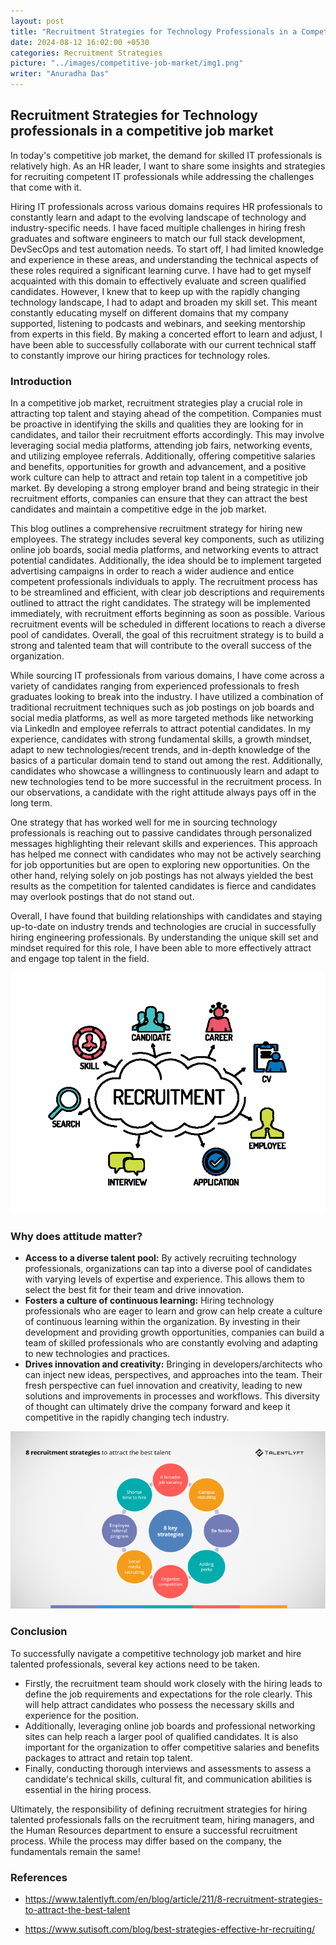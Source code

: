 ```yaml
---
layout: post
title: "Recruitment Strategies for Technology Professionals in a Competitive Job Market"
date: 2024-08-12 16:02:00 +0530
categories: Recruitment Strategies
picture: "../images/competitive-job-market/img1.png"
writer: "Anuradha Das"
---
```


## **Recruitment Strategies for Technology professionals in a competitive job market**

In today's competitive job market, the demand for skilled IT professionals is relatively high. As an HR leader, I want to share some insights and strategies for recruiting competent IT professionals while addressing the challenges that come with it.

Hiring IT professionals across various domains requires HR professionals to constantly learn and adapt to the evolving landscape of technology and industry-specific needs. I have faced multiple challenges in hiring fresh graduates and software engineers to match our full stack development, DevSecOps and test automation needs. To start off, I had limited knowledge and experience in these areas, and understanding the technical aspects of these roles required a significant learning curve. I have had to get myself acquainted with this domain to effectively evaluate and screen qualified candidates. However, I knew that to keep up with the rapidly changing technology landscape, I had to adapt and broaden my skill set. This meant constantly educating myself on different domains that my company supported, listening to podcasts and webinars, and seeking mentorship from experts in this field. By making a concerted effort to learn and adjust, I have been able to successfully collaborate with our current technical staff to constantly improve our hiring practices for technology roles.

### **Introduction**

In a competitive job market, recruitment strategies play a crucial role in attracting top talent and staying ahead of the competition. Companies must be proactive in identifying the skills and qualities they are looking for in candidates, and tailor their recruitment efforts accordingly. This may involve leveraging social media platforms, attending job fairs, networking events, and utilizing employee referrals. Additionally, offering competitive salaries and benefits, opportunities for growth and advancement, and a positive work culture can help to attract and retain top talent in a competitive job market. By developing a strong employer brand and being strategic in their recruitment efforts, companies can ensure that they can attract the best candidates and maintain a competitive edge in the job market.


This blog outlines a comprehensive recruitment strategy for hiring new employees. The strategy includes several key components, such as utilizing online job boards, social media platforms, and networking events to attract potential candidates. Additionally, the idea should be to implement targeted advertising campaigns in order to reach a wider audience and entice competent professionals individuals to apply. The recruitment process has to be streamlined and efficient, with clear job descriptions and requirements outlined to attract the right candidates. The strategy will be implemented immediately, with recruitment efforts beginning as soon as possible. Various recruitment events will be scheduled in different locations to reach a diverse pool of candidates. Overall, the goal of this recruitment strategy is to build a strong and talented team that will contribute to the overall success of the organization.

While sourcing IT professionals from various domains, I have come across a variety of candidates ranging from experienced professionals to fresh graduates looking to break into the industry. I have utilized a combination of traditional recruitment techniques such as job postings on job boards and social media platforms, as well as more targeted methods like networking via LinkedIn and employee referrals to attract potential candidates. In my experience, candidates with strong fundamental skills, a growth mindset, adapt to new technologies/recent trends, and in-depth knowledge of the basics of a particular domain tend to stand out among the rest. Additionally, candidates who showcase a willingness to continuously learn and adapt to new technologies tend to be more successful in the recruitment process. In our observations,  a candidate with the right attitude always pays off in the long term.

One strategy that has worked well for me in sourcing technology professionals is reaching out to passive candidates through personalized messages highlighting their relevant skills and experiences. This approach has helped me connect with candidates who may not be actively searching for job opportunities but are open to exploring new opportunities. On the other hand, relying solely on job postings has not always yielded the best results as the competition for talented candidates is fierce and candidates may overlook postings that do not stand out.

Overall, I have found that building relationships with candidates and staying up-to-date on industry trends and technologies are crucial in successfully hiring engineering professionals. By understanding the unique skill set and mindset required for this role, I have been able to more effectively attract and engage top talent in the field.

<div style="text-align:center"><img src="../images/competitive-job-market/img1.png" /></div>

### **Why does attitude matter?**

- **Access to a diverse talent pool:** By actively recruiting technology professionals, organizations can tap into a diverse pool of candidates with varying levels of expertise and experience. This allows them to select the best fit for their team and drive innovation.
- **Fosters a culture of continuous learning:** Hiring technology professionals who are eager to learn and grow can help create a culture of continuous learning within the organization. By investing in their development and providing growth opportunities, companies can build a team of skilled professionals who are constantly evolving and adapting to new technologies and practices.
- **Drives innovation and creativity:** Bringing in developers/architects who can inject new ideas, perspectives, and approaches into the team. Their fresh perspective can fuel innovation and creativity, leading to new solutions and improvements in processes and workflows. This diversity of thought can ultimately drive the company forward and keep it competitive in the rapidly changing tech industry.

<div style="text-align:center"><img src="../images/competitive-job-market/img2.png" /></div>

### **Conclusion**

To successfully navigate a competitive technology job market and hire talented professionals, several key actions need to be taken.

- Firstly, the recruitment team should work closely with the hiring leads to define the job requirements and expectations for the role clearly. This will help attract candidates who possess the necessary skills and experience for the position.
- Additionally, leveraging online job boards and professional networking sites can help reach a larger pool of qualified candidates. It is also important for the organization to offer competitive salaries and benefits packages to attract and retain top talent.
- Finally, conducting thorough interviews and assessments to assess a candidate's technical skills, cultural fit, and communication abilities is essential in the hiring process.

Ultimately, the responsibility of defining recruitment strategies for hiring talented professionals falls on the recruitment team, hiring managers, and the Human Resources department to ensure a successful recruitment process. While the process may differ based on the company, the fundamentals remain the same!

### **References**

- https://www.talentlyft.com/en/blog/article/211/8-recruitment-strategies-to-attract-the-best-talent

- https://www.sutisoft.com/blog/best-strategies-effective-hr-recruiting/
